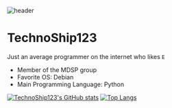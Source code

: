 ![header](https://capsule-render.vercel.app/api?type=slice&color=gradient&height=300&section=footer&text=TechnoShip123&fontSize=70)
# TechnoShip123
Just an average programmer on the internet who likes `E`
- Member of the MDSP group
- Favorite OS: Debian
- Main Programming Language: Python


[![TechnoShip123's GitHub stats](https://github-readme-stats.vercel.app/api?username=TechnoShip123&count_private=true&show_icons=true&theme=calm)](https://github.com/technoship123/github-readme-stats)
[![Top Langs](https://github-readme-stats.vercel.app/api/top-langs/?username=TechnoShip123&count_private=true&theme=calm)](https://github.com/technoship123/github-readme-stats)

<!--
**TechnoShip123/TechnoShip123** is a ✨ _special_ ✨ repository because its `README.md` (this file) appears on your GitHub profile.

